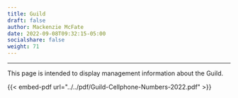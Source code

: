 ```yaml
---
title: Guild
draft: false
author: Mackenzie McFate
date: 2022-09-08T09:32:15-05:00
socialshare: false
weight: 71
---
```

<!--
weight: 90
menu:
  main:
    identifier: prices
    pre: dollar-sign
    weight: 200
-->

<hr/>

This page is intended to display management information about the Guild.

{{< embed-pdf url="../../pdf/Guild-Cellphone-Numbers-2022.pdf" >}}
